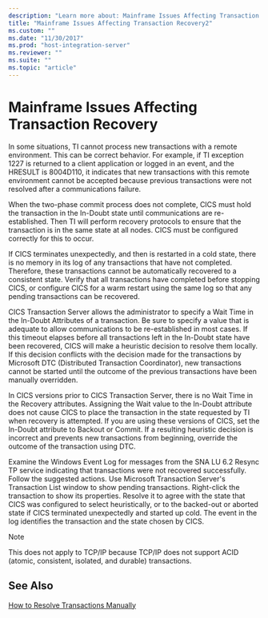 ```yaml
---
description: "Learn more about: Mainframe Issues Affecting Transaction Recovery"
title: "Mainframe Issues Affecting Transaction Recovery2"
ms.custom: ""
ms.date: "11/30/2017"
ms.prod: "host-integration-server"
ms.reviewer: ""
ms.suite: ""
ms.topic: "article"
---
```

# Mainframe Issues Affecting Transaction Recovery
In some situations, TI cannot process new transactions with a remote environment. This can be correct behavior. For example, if TI exception 1227 is returned to a client application or logged in an event, and the HRESULT is 8004D110, it indicates that new transactions with this remote environment cannot be accepted because previous transactions were not resolved after a communications failure.  
  
 When the two-phase commit process does not complete, CICS must hold the transaction in the In-Doubt state until communications are re-established. Then TI will perform recovery protocols to ensure that the transaction is in the same state at all nodes. CICS must be configured correctly for this to occur.  
  
 If CICS terminates unexpectedly, and then is restarted in a cold state, there is no memory in its log of any transactions that have not completed. Therefore, these transactions cannot be automatically recovered to a consistent state. Verify that all transactions have completed before stopping CICS, or configure CICS for a warm restart using the same log so that any pending transactions can be recovered.  
  
 CICS Transaction Server allows the administrator to specify a Wait Time in the In-Doubt Attributes of a transaction. Be sure to specify a value that is adequate to allow communications to be re-established in most cases. If this timeout elapses before all transactions left in the In-Doubt state have been recovered, CICS will make a heuristic decision to resolve them locally. If this decision conflicts with the decision made for the transactions by Microsoft DTC (Distributed Transaction Coordinator), new transactions cannot be started until the outcome of the previous transactions have been manually overridden.  
  
 In CICS versions prior to CICS Transaction Server, there is no Wait Time in the Recovery attributes. Assigning the Wait value to the In-Doubt attribute does not cause CICS to place the transaction in the state requested by TI when recovery is attempted. If you are using these versions of CICS, set the In-Doubt attribute to Backout or Commit. If a resulting heuristic decision is incorrect and prevents new transactions from beginning, override the outcome of the transaction using DTC.  
  
 Examine the Windows Event Log for messages from the SNA LU 6.2 Resync TP service indicating that transactions were not recovered successfully. Follow the suggested actions. Use Microsoft Transaction Server's Transaction List window to show pending transactions. Right-click the transaction to show its properties. Resolve it to agree with the state that CICS was configured to select heuristically, or to the backed-out or aborted state if CICS terminated unexpectedly and started up cold. The event in the log identifies the transaction and the state chosen by CICS.  
  
> [!NOTE]
>  This does not apply to TCP/IP because TCP/IP does not support ACID (atomic, consistent, isolated, and durable) transactions.  
  
## See Also  
 [How to Resolve Transactions Manually](../core/how-to-resolve-transactions-manually1.md)

